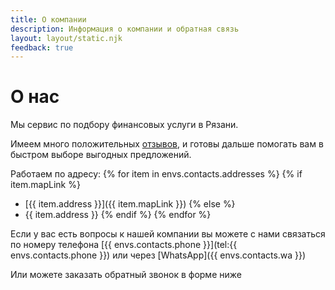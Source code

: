 ```yaml
---
title: О компании
description: Информация о компании и обратная связь
layout: layout/static.njk
feedback: true
---
```


# О нас

Мы сервис по подбору финансовых услуги в Рязани.

Имеем много положительных [отзывов](/#reviews), и готовы дальше помогать вам в быстром выборе выгодных предложений.

Работаем по адресу:
{% for item in envs.contacts.addresses %}
{% if item.mapLink %}
  - [{{ item.address }}]({{ item.mapLink }})
{% else %}
  - {{ item.address }}
{% endif %}
{% endfor %}

Если у вас есть вопросы к нашей компании вы можете с нами связаться по номеру телефона [{{ envs.contacts.phone }}](tel:{{ envs.contacts.phone }}) или через [WhatsApp]({{ envs.contacts.wa }})

Или можете заказать обратный звонок в форме ниже
